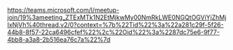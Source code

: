 https://teams.microsoft.com/l/meetup-join/19%3ameeting_ZTExMTk1N2EtMjkwMy00NmRkLWE0NGQtOGViYjZhMjIxNjVh%40thread.v2/0?context=%7b%22Tid%22%3a%22a281c29f-5f26-44b8-8f57-22ca6496cfef%22%2c%22Oid%22%3a%2287dc75e6-9f77-4bb8-a3a8-2b516ea76c7a%22%7d
